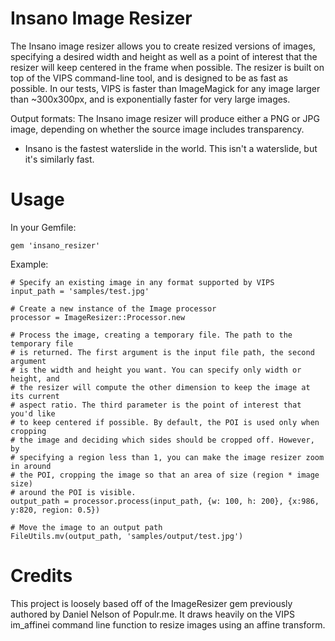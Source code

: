 Insano Image Resizer
====================

The Insano image resizer allows you to create resized versions of images, specifying a 
desired width and height as well as a point of interest that the resizer will keep centered
in the frame when possible. The resizer is built on top of the VIPS command-line tool, 
and is designed to be as fast as possible. In our tests, VIPS is faster than ImageMagick for any 
image larger than ~300x300px, and is exponentially faster for very large images. 

Output formats: The Insano image resizer will produce either a PNG or JPG image, depending
on whether the source image includes transparency.

* Insano is the fastest waterslide in the world. This isn't a waterslide, but it's similarly fast.

Usage
=====

In your Gemfile:

    gem 'insano_resizer'

Example:

    # Specify an existing image in any format supported by VIPS
    input_path = 'samples/test.jpg'

    # Create a new instance of the Image processor
    processor = ImageResizer::Processor.new
    
    # Process the image, creating a temporary file. The path to the temporary file
    # is returned. The first argument is the input file path, the second argument
    # is the width and height you want. You can specify only width or height, and 
    # the resizer will compute the other dimension to keep the image at its current
    # aspect ratio. The third parameter is the point of interest that you'd like
    # to keep centered if possible. By default, the POI is used only when cropping
    # the image and deciding which sides should be cropped off. However, by 
    # specifying a region less than 1, you can make the image resizer zoom in around
    # the POI, cropping the image so that an area of size (region * image size) 
    # around the POI is visible. 
    output_path = processor.process(input_path, {w: 100, h: 200}, {x:986, y:820, region: 0.5})
    
    # Move the image to an output path
    FileUtils.mv(output_path, 'samples/output/test.jpg')


Credits
=======

This project is loosely based off of the ImageResizer gem previously authored by Daniel Nelson of Populr.me.
It draws heavily on the VIPS im_affinei command line function to resize images using an affine transform.

